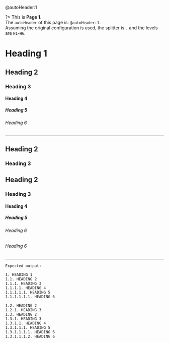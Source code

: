 @autoHeader:1

?> This is **Page 1**.<br>The `autoHeader` of this page is: `@autoHeader:1`.<br>Assuming the original configuration is used, the splitter is `.` and the levels are `H1`-`H6`.

# Heading 1

## Heading 2

### Heading 3

#### Heading 4

##### Heading 5

###### Heading 6

---

## Heading 2

### Heading 3

## Heading 2

### Heading 3

#### Heading 4

##### Heading 5

###### Heading 6

###### Heading 6

---

```text
Expected output:

1. HEADING 1
1.1. HEADING 2
1.1.1. HEADING 3
1.1.1.1. HEADING 4
1.1.1.1.1. HEADING 5
1.1.1.1.1.1. HEADING 6

1.2. HEADING 2
1.2.1. HEADING 3
1.3. HEADING 2
1.3.1. HEADING 3
1.3.1.1. HEADING 4
1.3.1.1.1. HEADING 5
1.3.1.1.1.1. HEADING 6
1.3.1.1.1.2. HEADING 6
```
